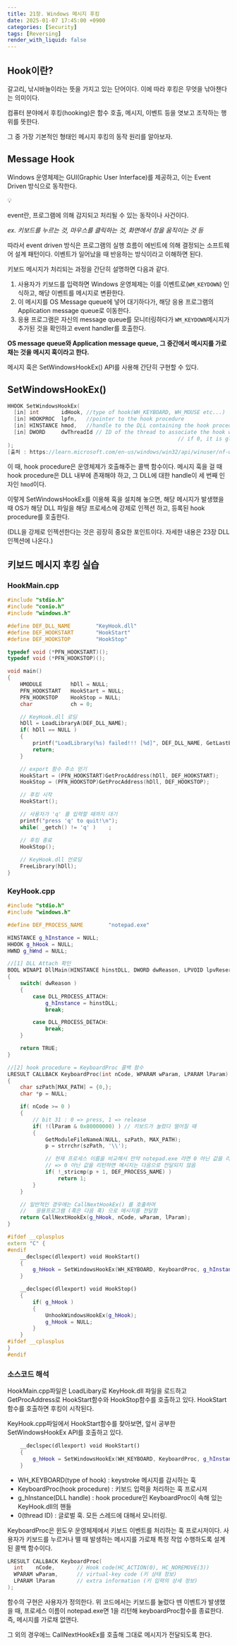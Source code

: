 ```yaml
---
title: 21장. Windows 메시지 후킹
date: 2025-01-07 17:45:00 +0900
categories: [Security]
tags: [Reversing]
render_with_liquid: false
---
```

## Hook이란?

갈고리, 낚시바늘이라는 뜻을 가지고 있는 단어이다. 이에 따라 후킹은 무엇을 낚아챈다는 의미이다.

컴퓨터 분야에서 후킹(hooking)은 함수 호출, 메시지, 이벤트 등을 엿보고 조작하는 행위를 뜻한다.

그 중 가장 기본적인 형태인 메시지 후킹의 동작 원리를 알아보자.

## Message Hook

Windows 운영체제는 GUI(Graphic User Interface)를 제공하고, 이는 Event Driven 방식으로 동작한다.

<aside>
💡

event란, 프로그램에 의해 감지되고 처리될 수 있는 동작이나 사건이다. 

*ex. 키보드를 누르는 것, 마우스를 클릭하는 것, 화면에서 창을 움직이는 것 등*

따라서 event driven 방식은 프로그램의 실행 흐름이 에빈트에 의해 결정되는 소프트웨어 설계 패턴이다. 이벤트가 일어났을 때 반응하는 방식이라고 이해하면 된다.

</aside>

키보드 메시지가 처리되는 과정을 간단히 설명하면 다음과 같다.

1. 사용자가 키보드를 입력하면 Windows 운영체제는 이를 이벤트로(`WM_KEYDOWN`) 인식하고, 해당 이벤트를 메시지로 변환한다.
2. 이 메시지를 OS Message queue에 넣어 대기하다가, 해당 응용 프로그램의 Application message queue로 이동한다.
3. 응용 프로그램은 자신의 message queue를 모니터링하다가 `WM_KEYDOWN`메시지가 추가된 것을 확인하고 event handler를 호출한다.

**OS message queue와 Application message queue, 그 중간에서 메시지를 가로채는 것을 메시지 훅이라고 한다.**

메시지 훅은 SetWindowsHookEx() API를 사용해 간단히 구현할 수 있다.

## SetWindowsHookEx()

```cpp
HHOOK SetWindowsHookEx(
  [in] int       idHook, //type of hook(WH_KEYBOARD, WH_MOUSE etc...)
  [in] HOOKPROC  lpfn,   //pointer to the hook procedure
  [in] HINSTANCE hmod,   //handle to the DLL containing the hook procedure
  [in] DWORD     dwThreadId // ID of the thread to associate the hook with
													  // if 0, it is global hook.
);
[출처 : https://learn.microsoft.com/en-us/windows/win32/api/winuser/nf-winuser-setwindowshookexa]
```

이 때, hook procedure은 운영체제가 호출해주는 콜백 함수이다. 메시지 훅을 걸 때 hook procedure은 DLL 내부에 존재해야 하고, 그 DLL에 대한 handle이 세 번째 인자인 `hmod`이다.

이렇게 SetWindowsHookEx를 이용해 훅을 설치해 놓으면, 해당 메시지가 발생했을 때 OS가 해당 DLL 파일을 해당 프로세스에 강제로 인젝션 하고, 등록된 hook procedure를 호출한다.

(DLL을 강제로 인젝션한다는 것은 굉장히 중요한 포인트이다. 자세한 내용은 23장 DLL 인젝션에 나온다.)

## 키보드 메시지 후킹 실습

### HookMain.cpp

```cpp
#include "stdio.h"
#include "conio.h"
#include "windows.h"

#define	DEF_DLL_NAME		"KeyHook.dll"
#define	DEF_HOOKSTART		"HookStart"
#define	DEF_HOOKSTOP		"HookStop"

typedef void (*PFN_HOOKSTART)();
typedef void (*PFN_HOOKSTOP)();

void main()
{
	HMODULE			hDll = NULL;
	PFN_HOOKSTART	HookStart = NULL;
	PFN_HOOKSTOP	HookStop = NULL;
	char			ch = 0;

    // KeyHook.dll 로딩
	hDll = LoadLibraryA(DEF_DLL_NAME);
    if( hDll == NULL )
    {
        printf("LoadLibrary(%s) failed!!! [%d]", DEF_DLL_NAME, GetLastError());
        return;
    }

    // export 함수 주소 얻기
	HookStart = (PFN_HOOKSTART)GetProcAddress(hDll, DEF_HOOKSTART);
	HookStop = (PFN_HOOKSTOP)GetProcAddress(hDll, DEF_HOOKSTOP);

    // 후킹 시작
	HookStart();

    // 사용자가 'q' 를 입력할 때까지 대기
	printf("press 'q' to quit!\n");
	while( _getch() != 'q' )	;

    // 후킹 종료
	HookStop();
	
    // KeyHook.dll 언로딩
	FreeLibrary(hDll);
}
```

### KeyHook.cpp

```cpp
#include "stdio.h"
#include "windows.h"

#define DEF_PROCESS_NAME		"notepad.exe"

HINSTANCE g_hInstance = NULL;
HHOOK g_hHook = NULL;
HWND g_hWnd = NULL;

//[1] DLL Attach 확인 
BOOL WINAPI DllMain(HINSTANCE hinstDLL, DWORD dwReason, LPVOID lpvReserved)
{
	switch( dwReason )
	{
        case DLL_PROCESS_ATTACH:
			g_hInstance = hinstDLL;
			break;

        case DLL_PROCESS_DETACH:
			break;	
	}

	return TRUE;
}

//[2] hook procedure = KeyboardProc 콜백 함수
LRESULT CALLBACK KeyboardProc(int nCode, WPARAM wParam, LPARAM lParam)
{
	char szPath[MAX_PATH] = {0,};
	char *p = NULL;

	if( nCode >= 0 )
	{
		// bit 31 : 0 => press, 1 => release
		if( !(lParam & 0x80000000) ) // 키보드가 눌렀다 떨어질 때
		{
			GetModuleFileNameA(NULL, szPath, MAX_PATH);
			p = strrchr(szPath, '\\');

            // 현재 프로세스 이름을 비교해서 만약 notepad.exe 라면 0 아닌 값을 리턴함
            // => 0 아닌 값을 리턴하면 메시지는 다음으로 전달되지 않음
			if( !_stricmp(p + 1, DEF_PROCESS_NAME) )
				return 1;
		}
	}

    // 일반적인 경우에는 CallNextHookEx() 를 호출하여
    //   응용프로그램 (혹은 다음 훅) 으로 메시지를 전달함
	return CallNextHookEx(g_hHook, nCode, wParam, lParam);
}

#ifdef __cplusplus
extern "C" {
#endif
	__declspec(dllexport) void HookStart()
	{
		g_hHook = SetWindowsHookEx(WH_KEYBOARD, KeyboardProc, g_hInstance, 0);
	}

	__declspec(dllexport) void HookStop()
	{
		if( g_hHook )
		{
			UnhookWindowsHookEx(g_hHook);
			g_hHook = NULL;
		}
	}
#ifdef __cplusplus
}
#endif
```

### 소스코드 해석

HookMain.cpp파일은 LoadLibary로 KeyHook.dll 파일을 로드하고 GetProcAddress로 HookStart함수와 HookStop함수를 호출하고 있다. HookStart함수를 호출하면 후킹이 시작된다.

KeyHook.cpp파일에서 HookStart함수를 찾아보면, 앞서 공부한 SetWindowsHookEx API를 호출하고 있다.

```cpp
	__declspec(dllexport) void HookStart()
	{
		g_hHook = SetWindowsHookEx(WH_KEYBOARD, KeyboardProc, g_hInstance, 0);
	}
```

- WH_KEYBOARD(type of hook) :  keystroke 메시지를 감시하는 훅
- KeyboardProc(hook procedure) : 키보드 입력을 처리하는 훅 프로시져
- g_hInstance(DLL handle) : hook procedure인 KeyboardProc이 속해 있는 KeyHook.dll의 핸들
- 0(thread ID) : 글로벌 훅. 모든 스레드에 대해서 모니터링.

KeyboardProc은 윈도우 운영체제에서 키보드 이벤트를 처리하는 훅 프로시저이다. 사용자가 키보드를 누르거나 뗄 때 발생하는 메시지를 가로채 특정 작업 수행하도록 설계된 콜백 함수이다.

```cpp
LRESULT CALLBACK KeyboardProc(
  int    nCode,       // Hook code(HC_ACTION(0), HC_NOREMOVE(3))
  WPARAM wParam,      // virtual-key code (키 상태 정보)
  LPARAM lParam       // extra information (키 입력의 상세 정보)
);
```

함수의 구현은 사용자가 정의한다. 위 코드에서는 키보드를 눌렀다 뗀 이벤트가 발생했을 때, 프로세스 이름이 notepad.exe면 1을 리턴해 keyboardProc함수를 종료한다. 즉, 메시지를 가로채 없앤다. 

그 외의 경우에느 CallNextHookEx를 호출해 그대로 메시지가 전달되도록 한다.